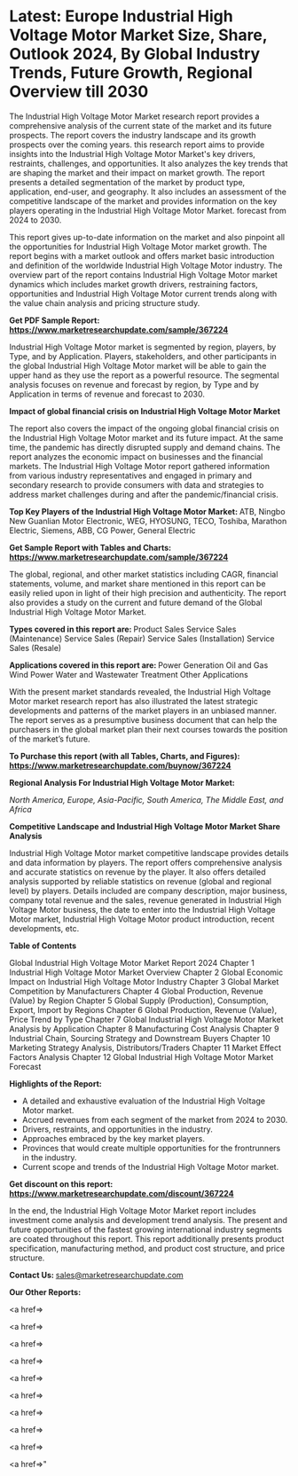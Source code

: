 # Latest: Europe Industrial High Voltage Motor Market Size, Share, Outlook 2024, By Global Industry Trends, Future Growth, Regional Overview till 2030

The Industrial High Voltage Motor Market research report provides a comprehensive analysis of the current state of the market and its future prospects. The report covers the industry landscape and its growth prospects over the coming years. this research report aims to provide insights into the Industrial High Voltage Motor Market's key drivers, restraints, challenges, and opportunities. It also analyzes the key trends that are shaping the market and their impact on market growth. The report presents a detailed segmentation of the market by product type, application, end-user, and geography. It also includes an assessment of the competitive landscape of the market and provides information on the key players operating in the Industrial High Voltage Motor Market. forecast from 2024 to 2030.

This report gives up-to-date information on the market and also pinpoint all the opportunities for Industrial High Voltage Motor market growth. The report begins with a market outlook and offers market basic introduction and definition of the worldwide Industrial High Voltage Motor industry. The overview part of the report contains Industrial High Voltage Motor market dynamics which includes market growth drivers, restraining factors, opportunities and Industrial High Voltage Motor current trends along with the value chain analysis and pricing structure study.

<strong><b>Get PDF Sample Report: <a href=https://www.marketresearchupdate.com/sample/367224>https://www.marketresearchupdate.com/sample/367224</a></b></strong>

Industrial High Voltage Motor market is segmented by region, players, by Type, and by Application. Players, stakeholders, and other participants in the global Industrial High Voltage Motor market will be able to gain the upper hand as they use the report as a powerful resource. The segmental analysis focuses on revenue and forecast by region, by Type and by Application in terms of revenue and forecast to 2030.

<strong><b>Impact of global financial crisis on Industrial High Voltage Motor Market</b></strong>

The report also covers the impact of the ongoing global financial crisis on the Industrial High Voltage Motor market and its future impact. At the same time, the pandemic has directly disrupted supply and demand chains. The report analyzes the economic impact on businesses and the financial markets. The Industrial High Voltage Motor report gathered information from various industry representatives and engaged in primary and secondary research to provide consumers with data and strategies to address market challenges during and after the pandemic/financial crisis.

<strong><b>Top Key Players of the Industrial High Voltage Motor Market:
</b></strong>ATB, Ningbo New Guanlian Motor Electronic, WEG, HYOSUNG, TECO, Toshiba, Marathon Electric, Siemens, ABB, CG Power, General Electric<strong><b>
</b></strong>

<strong><b>Get Sample Report with Tables and Charts: <a href=https://www.marketresearchupdate.com/sample/367224>https://www.marketresearchupdate.com/sample/367224</a></b></strong>

The global, regional, and other market statistics including CAGR, financial statements, volume, and market share mentioned in this report can be easily relied upon in light of their high precision and authenticity. The report also provides a study on the current and future demand of the Global Industrial High Voltage Motor Market.

<strong><b>Types covered in this report are:
</b></strong>Product Sales
Service Sales (Maintenance)
Service Sales (Repair)
Service Sales (Installation)
Service Sales (Resale)<strong><b>
</b></strong>

<strong><b>Applications covered in this report are:
</b></strong>Power Generation
Oil and Gas
Wind Power
Water and Wastewater Treatment
Other Applications<strong><b>
</b></strong>

With the present market standards revealed, the Industrial High Voltage Motor market research report has also illustrated the latest strategic developments and patterns of the market players in an unbiased manner. The report serves as a presumptive business document that can help the purchasers in the global market plan their next courses towards the position of the market’s future.

<strong><b>To Purchase this report (with all Tables, Charts, and Figures): <a href=https://www.marketresearchupdate.com/buynow/367224>https://www.marketresearchupdate.com/buynow/367224</a></b></strong>

<strong><b>Regional Analysis For Industrial High Voltage Motor Market:</b></strong>

<em><i>North America, Europe, Asia-Pacific, South America, The Middle East, and Africa</i></em>

<strong><b>Competitive Landscape and Industrial High Voltage Motor Market Share Analysis</b></strong>

Industrial High Voltage Motor market competitive landscape provides details and data information by players. The report offers comprehensive analysis and accurate statistics on revenue by the player. It also offers detailed analysis supported by reliable statistics on revenue (global and regional level) by players. Details included are company description, major business, company total revenue and the sales, revenue generated in Industrial High Voltage Motor business, the date to enter into the Industrial High Voltage Motor market, Industrial High Voltage Motor product introduction, recent developments, etc.

<strong><b>Table of Contents</b></strong>

Global Industrial High Voltage Motor Market Report 2024
Chapter 1 Industrial High Voltage Motor Market Overview
Chapter 2 Global Economic Impact on Industrial High Voltage Motor Industry
Chapter 3 Global Market Competition by Manufacturers
Chapter 4 Global Production, Revenue (Value) by Region
Chapter 5 Global Supply (Production), Consumption, Export, Import by Regions
Chapter 6 Global Production, Revenue (Value), Price Trend by Type
Chapter 7 Global Industrial High Voltage Motor Market Analysis by Application
Chapter 8 Manufacturing Cost Analysis
Chapter 9 Industrial Chain, Sourcing Strategy and Downstream Buyers
Chapter 10 Marketing Strategy Analysis, Distributors/Traders
Chapter 11 Market Effect Factors Analysis
Chapter 12 Global Industrial High Voltage Motor Market Forecast

<strong><b>Highlights of the Report:</b></strong>

- A detailed and exhaustive evaluation of the Industrial High Voltage Motor market.
- Accrued revenues from each segment of the market from 2024 to 2030.
- Drivers, restraints, and opportunities in the industry.
- Approaches embraced by the key market players.
- Provinces that would create multiple opportunities for the frontrunners in the industry.
- Current scope and trends of the Industrial High Voltage Motor market.

<strong><b>Get discount on this report: <a href=https://www.marketresearchupdate.com/discount/367224>https://www.marketresearchupdate.com/discount/367224</a></b></strong>

In the end, the Industrial High Voltage Motor Market report includes investment come analysis and development trend analysis. The present and future opportunities of the fastest growing international industry segments are coated throughout this report. This report additionally presents product specification, manufacturing method, and product cost structure, and price structure.

<strong><b>Contact Us:
</b></strong>sales@marketresearchupdate.com

<strong>Our Other Reports:</strong>

<a href=></a>

<a href=></a>

<a href=></a>

<a href=></a>

<a href=></a>

<a href=></a>

<a href=></a>

<a href=></a>

<a href=></a>

<a href=></a>"
